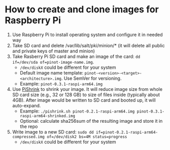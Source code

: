 # How to create and clone images for Raspberry Pi

1. Use Raspberry Pi to install operating system and configure it in needed way
2. Take SD card and delete /var/lib/salt/pki/minion/* (it will delete all public and private keys of master and minion)
3. Take Rasberry Pi SD card and make an image of the card: `dd if=/dev/sda of=pinot-image-name.img`.
    - `/dev/diskX` could be different for your system
    - Default image name template: `pinot-<version>-<target>-<architecture>.img`. Use SemVer for versioning.
    - Example: `pinot-0.3.1-raspi-arm64.img`
4. Use [PiShrink](https://github.com/Drewsif/PiShrink) to shrink your image. It will reduce image size from whole SD card size (e.g., 32 or 128 GB) to size of files inside (typically about 4GB). After image would be written to SD card and booted up, it will auto-expand.
    - Example: `./pishrink.sh pinot-0.2.1-raspi-arm64.img pinot-0.3.1-raspi-arm64-shrinked.img`
    - Optional: calculate sha256sum of the resulting image and store it in the repo
5. Write image to a new SD card: `sudo dd if=pinot-0.2.1-raspi-arm64-compressed.img of=/dev/disk2 bs=4M status=progress`
    - `/dev/diskX` could be different for your system
